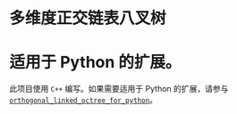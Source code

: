 # 多维度正交链表八叉树

# 适用于 Python 的扩展。

此项目使用 `C++` 编写。如果需要适用于 Python 的扩展，请参与 [`orthogonal_linked_octree_for_python`](../orthogonal_linked_octree_for_python)。
